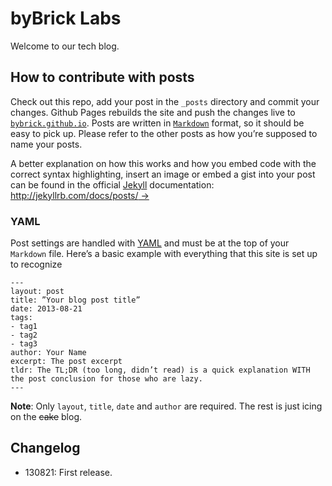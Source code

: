 # byBrick Labs

Welcome to our tech blog.

## How to contribute with posts

Check out this repo, add your post in the `_posts` directory and commit your changes. Github Pages rebuilds the site and push the changes live to [`bybrick.github.io`](http://bybrick.github.io/). Posts are written in [`Markdown`](http://daringfireball.net/projects/markdown/) format, so it should be easy to pick up. Please refer to the other posts as how you’re supposed to name your posts.

A better explanation on how this works and how you embed code with the correct syntax highlighting, insert an image or embed a gist into your post can be found in the official [Jekyll](http://jekyllrb.com/) documentation: [http://jekyllrb.com/docs/posts/ →](http://jekyllrb.com/docs/posts/)

### YAML

Post settings are handled with [YAML](http://yaml.org/) and must be at the top of your `Markdown` file. Here’s a basic example with everything that this site is set up to recognize

```
---
layout: post
title: ”Your blog post title”
date: 2013-08-21
tags:
- tag1
- tag2
- tag3
author: Your Name
excerpt: The post excerpt
tldr: The TL;DR (too long, didn’t read) is a quick explanation WITH the post conclusion for those who are lazy.
---
```

**Note**: Only `layout`, `title`, `date` and `author` are required. The rest is just icing on the ~~cake~~ blog.

## Changelog

* 130821: First release.